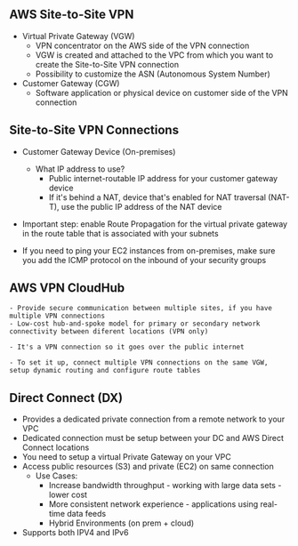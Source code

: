 ## AWS Site-to-Site VPN
- Virtual Private Gateway (VGW)
    - VPN concentrator on the AWS side of the VPN connection
    - VGW is created and attached to the VPC from which you want to create the Site-to-Site VPN connection
    - Possibility to customize the ASN (Autonomous System Number)
- Customer Gateway (CGW)
    - Software application or physical device on customer side of the VPN connection

## Site-to-Site VPN Connections
- Customer Gateway Device (On-premises)
    - What IP address to use?
        - Public internet-routable IP address for your customer gateway device
        - If it's behind a NAT, device that's enabled for NAT traversal (NAT-T), use the public IP address of the NAT device
- Important step: enable Route Propagation for the virtual private gateway in the route table that is associated with your subnets

- If you need to ping your EC2 instances from on-premises, make sure you add the ICMP protocol on the inbound of your security groups

## AWS VPN CloudHub
    - Provide secure communication between multiple sites, if you have multiple VPN connections
    - Low-cost hub-and-spoke model for primary or secondary network connectivity between diferent locations (VPN only)

    - It's a VPN connection so it goes over the public internet

    - To set it up, connect multiple VPN connections on the same VGW, setup dynamic routing and configure route tables

## Direct Connect (DX)
- Provides a dedicated private connection from a remote network to your VPC
 - Dedicated connection must be setup between your DC and AWS Direct Connect locations
 - You need to setup a virtual Private Gateway on your VPC
 - Access public resources (S3) and private (EC2) on same connection
    - Use Cases:
        - Increase bandwidth throughput - working with large data sets - lower cost
        - More consistent network experience - applications using real-time data feeds
        - Hybrid Environments (on prem + cloud)
- Supports both IPV4 and IPv6